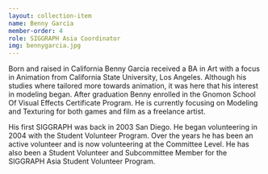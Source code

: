 ```yaml
---
layout: collection-item
name: Benny Garcia
member-order: 4
role: SIGGRAPH Asia Coordinator
img: bennygarcia.jpg
---
```

Born and raised in California Benny Garcia received a BA in Art with a focus in Animation from California State University, Los Angeles. Although his studies where tailored more towards animation, it was here that his interest in modeling began. After graduation Benny enrolled in the Gnomon School Of Visual Effects Certificate Program. He is currently focusing on Modeling and Texturing for both games and film as a freelance artist.

His first SIGGRAPH was back in 2003 San Diego. He began volunteering in 2004 with the Student Volunteer Program. Over the years he has been an active volunteer and is now volunteering at the Committee Level. He has also been a Student Volunteer and Subcommittee Member for the SIGGRAPH Asia Student Volunteer Program. 